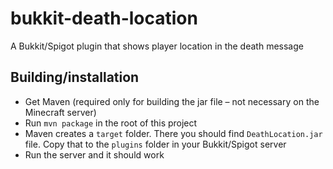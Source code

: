 # bukkit-death-location
A Bukkit/Spigot plugin that shows player location in the death message

## Building/installation
- Get Maven (required only for building the jar file – not necessary on the Minecraft server)
- Run `mvn package` in the root of this project
- Maven creates a `target` folder. There you should find `DeathLocation.jar` file. Copy that to the `plugins` folder in your Bukkit/Spigot server
- Run the server and it should work
